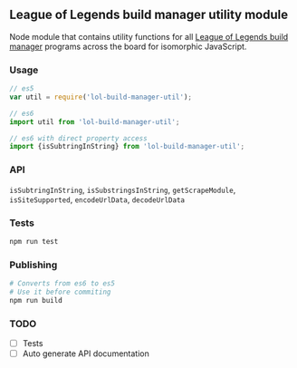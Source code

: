 ## League of Legends build manager utility module
Node module that contains utility functions for all [League of Legends build manager](https://github.com/renarsvilnis/lol-build-manager) programs across the board for isomorphic JavaScript.

### Usage
```javascript
// es5
var util = require('lol-build-manager-util');

// es6
import util from 'lol-build-manager-util';

// es6 with direct property access
import {isSubtringInString} from 'lol-build-manager-util';
```

### API
`isSubtringInString`, `isSubstringsInString`, `getScrapeModule`, `isSiteSupported`, `encodeUrlData`, `decodeUrlData`

### Tests
```bash
npm run test
```

### Publishing
```bash
# Converts from es6 to es5
# Use it before commiting
npm run build
```

### TODO
- [ ] Tests
- [ ] Auto generate API documentation